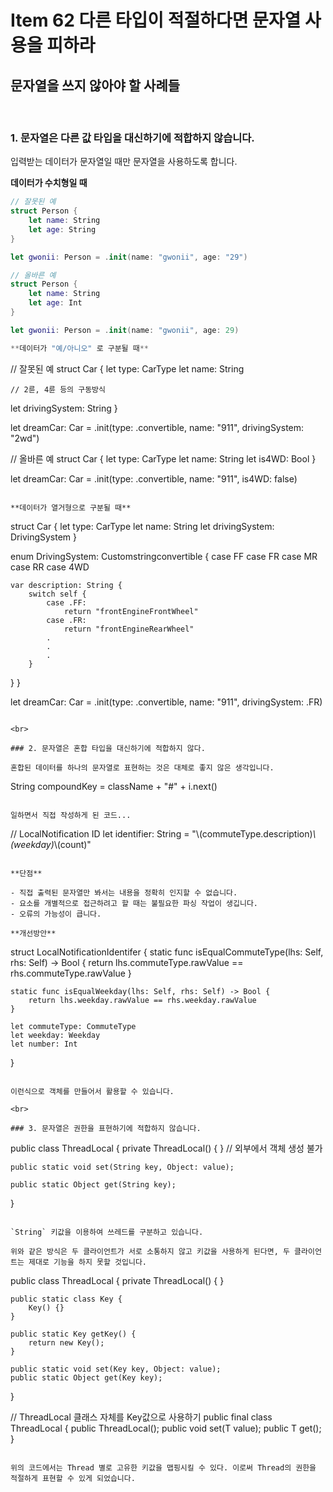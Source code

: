 # Item 62 다른 타입이 적절하다면 문자열 사용을 피하라



## 문자열을 쓰지 않아야 할 사례들

<br>

### 1. 문자열은 다른 값 타입을 대신하기에 적합하지 않습니다.

입력받는 데이터가 문자열일 때만 문자열을 사용하도록 합니다.

**데이터가 수치형일 때**

```swift
// 잘못된 예
struct Person {
    let name: String
    let age: String
} 

let gwonii: Person = .init(name: "gwonii", age: "29")

// 올바른 예
struct Person {
    let name: String
    let age: Int
}

let gwonii: Person = .init(name: "gwonii", age: 29)

**데이터가 "예/아니오" 로 구분될 때**

```
// 잘못된 예
struct Car {
  let type: CarType
  let name: String

	// 2륜, 4륜 등의 구동방식
  let drivingSystem: String
}

let dreamCar: Car = .init(type: .convertible, name: "911", drivingSystem: "2wd")

// 올바른 예
struct Car {
	let type: CarType
	let name: String
	let is4WD: Bool
}

let dreamCar: Car = .init(type: .convertible, name: "911", is4WD: false)

```

**데이터가 열거형으로 구분될 때**

```
struct Car {
	let type: CarType
	let name: String
	let drivingSystem: DrivingSystem
}

enum DrivingSystem: Customstringconvertible {
	case FF
  case FR
	case MR
	case RR
	case 4WD

	var description: String {
		switch self {
			case .FF:
				return "frontEngineFrontWheel"
			case .FR:
				return "frontEngineRearWheel"
			.
			.
			.
		}
  }
}

let dreamCar: Car = .init(type: .convertible, name: "911", drivingSystem: .FR)

```

<br>

### 2. 문자열은 혼합 타입을 대신하기에 적합하지 않다.

혼합된 데이터를 하나의 문자열로 표현하는 것은 대체로 좋지 않은 생각입니다.

```
String compoundKey = className + "#" + i.next()

```

일하면서 직접 작성하게 된 코드...

```
// LocalNotification ID
let identifier: String = "\\(commuteType.description)_\\(weekday)_\\(count)"

```

**단점**

- 직접 출력된 문자열만 봐서는 내용을 정확히 인지할 수 없습니다.
- 요소를 개별적으로 접근하려고 할 때는 불필요한 파싱 작업이 생깁니다.
- 오류의 가능성이 큽니다.

**개선방안**

```
struct LocalNotificationIdentifer {
	static func isEqualCommuteType(lhs: Self, rhs: Self) -> Bool {
		return lhs.commuteType.rawValue == rhs.commuteType.rawValue
	}

	static func isEqualWeekday(lhs: Self, rhs: Self) -> Bool {
		return lhs.weekday.rawValue == rhs.weekday.rawValue
	}

	let commuteType: CommuteType
	let weekday: Weekday
	let number: Int
}

```

이런식으로 객체를 만들어서 활용할 수 있습니다.

<br>

### 3. 문자열은 권한을 표현하기에 적합하지 않습니다.

```
public class ThreadLocal {
	private ThreadLocal() { } // 외부에서 객체 생성 불가

	public static void set(String key, Object: value);

	public static Object get(String key);
}

```

`String` 키값을 이용하여 쓰레드를 구분하고 있습니다.

위와 같은 방식은 두 클라이언트가 서로 소통하지 않고 키값을 사용하게 된다면, 두 클라이언트는 제대로 기능을 하지 못할 것입니다.

```
public class ThreadLocal {
	private ThreadLocal() { } 

	public static class Key { 
		Key() {}
	}

	public static Key getKey() {
		return new Key();	
	}

	public static void set(Key key, Object: value);
	public static Object get(Key key);
}

// ThreadLocal 클래스 자체를 Key값으로 사용하기
public final class ThreadLocal<T> {
	public ThreadLocal();
	public void set(T value);
	public T get();
}

```

위의 코드에서는 Thread 별로 고유한 키값을 맵핑시킬 수 있다. 이로써 Thread의 권한을 적절하게 표현할 수 있게 되었습니다.